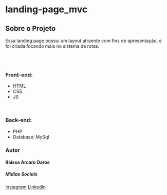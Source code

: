 # landing-page_mvc
<h2>Sobre o Projeto</h2>
<p>Essa landing page possui um layout atraente com fins de apresentação, e foi criada focando mais no sistema de rotas.</p>
<br />
<br />
<h3>Front-end:</h3>
<ul>
  <li>HTML</li>
  <li>CSS</li>
  <li>JS</li>
</ul>
<br />
<h3>Back-end:</h3>
<ul>
  <li>PHP</li>
  <li>Database: MySql</li>
</ul>

<h3>Autor</h3>
<h4>Raissa Arcaro Daros</h4>

<h5>Midias Sociais</h5>
<a href="https://www.instagram.com/raissa_dev/">Instagram</a>
<a href="https://www.linkedin.com/in/raissa-dev-69986a214/">Linkedin</a>
